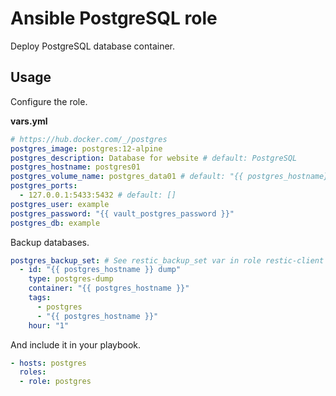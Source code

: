 # Ansible PostgreSQL role

Deploy PostgreSQL database container.

## Usage

Configure the role.

**vars.yml**

```yml
# https://hub.docker.com/_/postgres
postgres_image: postgres:12-alpine
postgres_description: Database for website # default: PostgreSQL
postgres_hostname: postgres01
postgres_volume_name: postgres_data01 # default: "{{ postgres_hostname}}"
postgres_ports:
  - 127.0.0.1:5433:5432 # default: []
postgres_user: example
postgres_password: "{{ vault_postgres_password }}"
postgres_db: example
```

Backup databases.

```yml
postgres_backup_set: # See restic_backup_set var in role restic-client
  - id: "{{ postgres_hostname }} dump"
    type: postgres-dump
    container: "{{ postgres_hostname }}"
    tags:
      - postgres
      - "{{ postgres_hostname }}"
    hour: "1"
```

And include it in your playbook.

```yml
- hosts: postgres
  roles:
  - role: postgres
```
